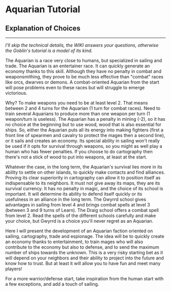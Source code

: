 # Aquarian Tutorial

## Explanation of Choices
----------------------
*I'll skip the technical details, the WIKI answers your questions, otherwise the Goblin's tutorial is a model of its kind.*

The Aquarian is a race very close to humans, but specialized in sailing and trade.
The Aquarian is an entertainer race. It can quickly generate an economy thanks to this skill.
Although they have no penalty in combat and weaponsmithing, they prove to be much less effective than "combat" races like orcs, dwarves or demons.
A combat-oriented Aquarian from the start will pose problems even to these races but will struggle to emerge victorious.

Why? 
To make weapons you need to be at least level 2. That means between 2 and 4 turns for the Aquarian (1 turn for combat races). Need to train several Aquarians to produce more than one weapon per turn (1 weapon/turn is useless).
The Aquarian has a penalty in mining (-2), so it has no choice at the beginning but to use wood, wood that is also essential for ships.
So, either the Aquarian puts all its energy into making fighters (first a front line of spearmen and cavalry to protect the mages then a second line), or it sails and creates an economy.
Its special ability in sailing won't really be used if it opts for survival through weapons, so you might as well play a human who has fewer penalties.
If you choose to do cartography then there's not a stick of wood to put into weapons, at least at the start.

Whatever the case, in the long term, the Aquarian's survival lies more in its ability to settle on other islands, to quickly make contacts and find alliances. Proving its clear superiority in cartography can allow it to position itself as indispensable to its neighbors. It must not give away its maps, they are its survival currency.
It has no penalty in magic, and the choice of its school is important. It will determine its ability to defend itself quickly or its usefulness in an alliance in the long term.
The Gwyrrd school gives advantages in sailing from level 4 and brings combat spells at level 3 (between 3 and 9 turns of Learn).
The Draig school offers a combat spell from level 2.
Read the spells of the different schools carefully and make your choice, but Gwyrrd is a choice you'll never regret as an Aquarian.

Here I will present the development of an Aquarian faction oriented on sailing, cartography, trade and espionage.
The idea will be to quickly create an economy thanks to entertainment, to train mages who will also contribute to the economy but also to defense, and to send the maximum number of ships towards the unknown.
This is a very risky starting bet as it will depend on your neighbors and their ability to project into the future and know how to trust.
But at least it will allow you to have fun and meet many players!

For a more warrior/defense start, take inspiration from the human start with a few exceptions, and add a touch of sailing.
